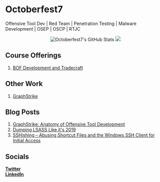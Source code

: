 # Octoberfest7
Offensive Tool Dev | Red Team | Penetration Testing | Malware Development | OSEP | OSCP | RTJC
<p align="center"> 
<img src="https://github-readme-stats.vercel.app/api?username=Octoberfest7&count_private=true&show_icons=true&line_height=33&theme=transparent" alt="Octoberfest7's GitHub Stats"  />  
<img src="https://github-readme-stats.vercel.app/api/top-langs/?username=Octoberfest7&langs_count=4&line_height=35&theme=transparent" />  
</p>

## Course Offerings
1. [BOF Development and Tradecraft](https://training.zeropointsecurity.co.uk/courses/bof-dev-and-tradecraft)

## Other Work
1. [GraphStrike](https://github.com/RedSiege/GraphStrike)

## Blog Posts
1. [GraphStrike: Anatomy of Offensive Tool Development](https://redsiege.com/blog/2024/01/graphstrike-developer/)
2. [Dumping LSASS Like it's 2019](https://redsiege.com/blog/2024/03/dumping-lsass-like-its-2019/)
3. [SSHishing – Abusing Shortcut Files and the Windows SSH Client for Initial Access](https://redsiege.com/sshishing)

## Socials
**[Twitter](https://twitter.com/Octoberfest73)**  
**[LinkedIn](https://www.linkedin.com/in/alex-reid-2b5360222/)**


<!--
**Octoberfest7/Octoberfest7** is a ✨ _special_ ✨ repository because its `README.md` (this file) appears on your GitHub profile.

Here are some ideas to get you started:

- 🔭 I’m currently working on ...
- 🌱 I’m currently learning ...
- 👯 I’m looking to collaborate on ...
- 🤔 I’m looking for help with ...
- 💬 Ask me about ...
- 📫 How to reach me: ...
- 😄 Pronouns: ...
- ⚡ Fun fact: ...
-->
